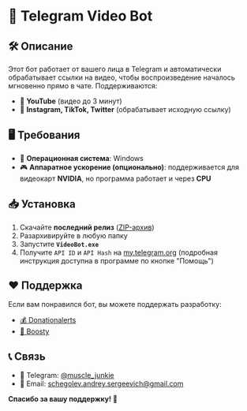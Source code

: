 # 🚀 Telegram Video Bot

## 🛠 Описание
Этот бот работает от вашего лица в Telegram и автоматически обрабатывает ссылки на видео, чтобы воспроизведение началось мгновенно прямо в чате. Поддерживаются:
- 🎥 **YouTube** (видео до 3 минут)
- 📸 **Instagram, TikTok, Twitter** (обрабатывает исходную ссылку)

## 🖥 Требования
- 🏁 **Операционная система**: Windows
- 🎮 **Аппаратное ускорение (опционально)**: поддерживается для видеокарт **NVIDIA**, но программа работает и через **CPU**

## 📥 Установка
1. Скачайте **последний релиз** ([ZIP-архив](https://github.com/drewssche/telegramVideoBot/releases))
2. Разархивируйте в любую папку
3. Запустите **`VideoBot.exe`**
4. Получите `API ID` и `API Hash` на [my.telegram.org](https://my.telegram.org) (подробная инструкция доступна в программе по кнопке "Помощь")

## ❤️ Поддержка
Если вам понравился бот, вы можете поддержать разработку:
- [💰 Donationalerts](https://www.donationalerts.com/r/drews_sche)
- [🚀 Boosty](https://boosty.to/drews.sche/donate)

## 📞 Связь
- 📩 Telegram: [@muscle_junkie](https://t.me/muscle_junkie)
- 📧 Email: [schegolev.andrey.sergeevich@gmail.com](mailto:schegolev.andrey.sergeevich@gmail.com)

**Спасибо за вашу поддержку! 🙌**